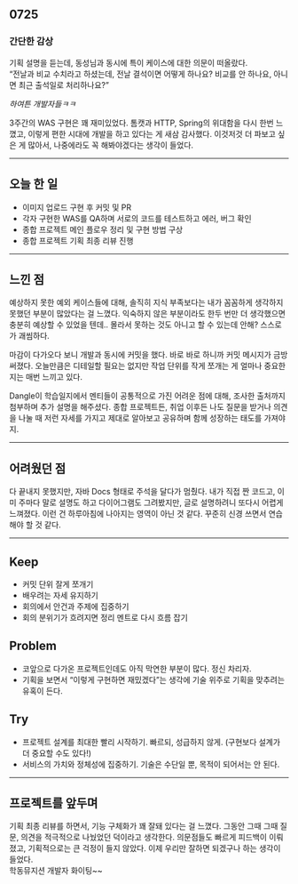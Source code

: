## 0725
### 간단한 감상  

기획 설명을 듣는데, 동성님과 동시에 특이 케이스에 대한 의문이 떠올랐다.  
“전날과 비교 수치라고 하셨는데, 전날 결석이면 어떻게 하나요? 비교를 안 하나요, 아니면 최근 출석일로 처리하나요?”  
 
_하여튼 개발자들ㅋㅋ_

3주간의 WAS 구현은 꽤 재미있었다.
톰캣과 HTTP, Spring의 위대함을 다시 한번 느꼈고, 이렇게 편한 시대에 개발을 하고 있다는 게 새삼 감사했다. 
이것저것 더 파보고 싶은 게 많아서, 나중에라도 꼭 해봐야겠다는 생각이 들었다.  

---
## 오늘 한 일  

- 이미지 업로드 구현 후 커밋 및 PR  
- 각자 구현한 WAS를 QA하며 서로의 코드를 테스트하고 에러, 버그 확인  
- 종합 프로젝트 메인 플로우 정리 및 구현 방법 구상  
- 종합 프로젝트 기획 최종 리뷰 진행  

---

## 느낀 점  

예상하지 못한 예외 케이스들에 대해, 솔직히 지식 부족보다는 내가 꼼꼼하게 생각하지 못했던 부분이 많았다는 걸 느꼈다. 
익숙하지 않은 부분이라도 한두 번만 더 생각했으면 충분히 예상할 수 있었을 텐데.. 몰라서 못하는 것도 아니고 할 수 있는데 안해? 스스로가 괘씸하다.

마감이 다가오다 보니 개발과 동시에 커밋을 했다. 
바로 바로 하니까 커밋 메시지가 금방 써졌다.
오늘만큼은 디테일할 필요는 없지만 작업 단위를 작게 쪼개는 게 얼마나 중요한지는 매번 느끼고 있다.  

Dangle이 학습일지에서 멘티들이 공통적으로 가진 어려운 점에 대해, 조사한 출처까지 첨부하며 추가 설명을 해주셨다. 
종합 프로젝트든, 취업 이후든 나도 질문을 받거나 의견을 나눌 때 저런 자세를 가지고 제대로 알아보고 공유하며 함께 성장하는 태도를 가져야지.  

---

## 어려웠던 점  

다 끝내지 못했지만, 자바 Docs 형태로 주석을 달다가 멈췄다. 
내가 직접 짠 코드고, 이미 주마다 말로 설명도 하고 다이어그램도 그려봤지만, 글로 설명하려니 또다시 어렵게 느껴졌다. 
이런 건 하루아침에 나아지는 영역이 아닌 것 같다. 꾸준히 신경 쓰면서 연습해야 할 것 같다.  

---

## Keep  

- 커밋 단위 잘게 쪼개기  
- 배우려는 자세 유지하기  
- 회의에서 안건과 주제에 집중하기  
- 회의 분위기가 흐려지면 정리 멘트로 다시 흐름 잡기  

## Problem  
- 코앞으로 다가온 프로젝트인데도 아직 막연한 부분이 많다. 정신 차리자.  
- 기획을 보면서 “이렇게 구현하면 재밌겠다”는 생각에 기술 위주로 기획을 맞추려는 유혹이 든다.  

## Try  
- 프로젝트 설계를 최대한 빨리 시작하기. 빠르되, 성급하지 않게. (구현보다 설계가 더 중요할 수도 있다!)  
- 서비스의 가치와 정체성에 집중하기. 기술은 수단일 뿐, 목적이 되어서는 안 된다.  

---

## 프로젝트를 앞두며  
기획 최종 리뷰를 하면서, 기능 구체화가 꽤 잘돼 있다는 걸 느꼈다. 
그동안 그때 그때 질문, 의견을 적극적으로 나눴었던 덕이라고 생각한다.
의문점들도 빠르게 피드백이 이뤄졌고, 기획적으로는 큰 걱정이 들지 않았다. 
이제 우리만 잘하면 되겠구나 하는 생각이 들었다.  
학동뮤지션 개발자 화이팅~~